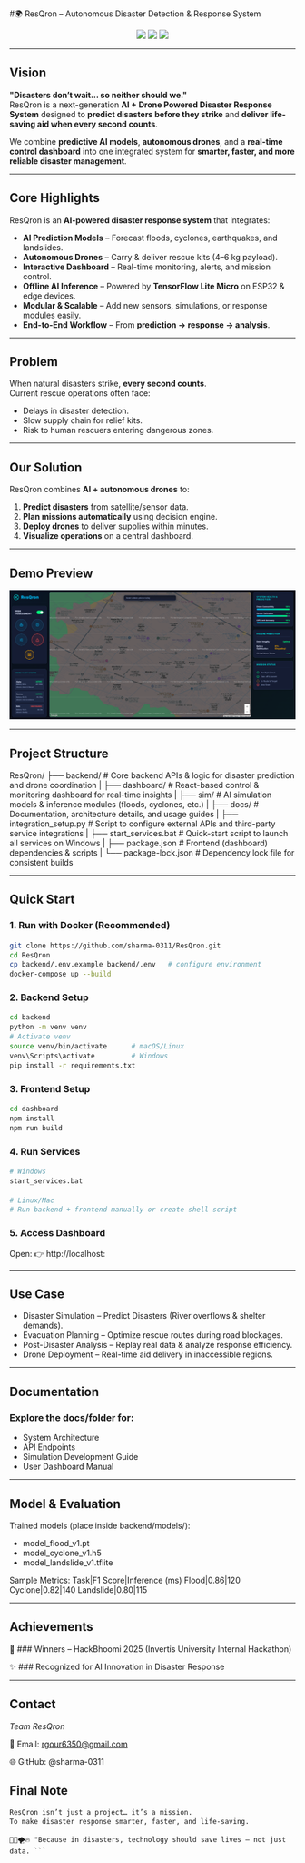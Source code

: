 #🌍 ResQron – Autonomous Disaster Detection & Response System

<p align="center">
  <img src="https://img.shields.io/badge/Innovation-Disaster%20Tech-red?style=for-the-badge"/>
  <img src="https://img.shields.io/badge/AI-Powered-blue?style=for-the-badge"/>
  <img src="https://img.shields.io/badge/Drone-Autonomous-green?style=for-the-badge"/>
</p>

---

## Vision

**"Disasters don’t wait… so neither should we."**  
ResQron is a next-generation **AI + Drone Powered Disaster Response System** designed to **predict disasters before they strike** and **deliver life-saving aid when every second counts**.

We combine **predictive AI models**, **autonomous drones**, and a **real-time control dashboard** into one integrated system for **smarter, faster, and more reliable disaster management**.

---

##  Core Highlights

ResQron is an **AI-powered disaster response system** that integrates:
- **AI Prediction Models** – Forecast floods, cyclones, earthquakes, and landslides.  
- **Autonomous Drones** – Carry & deliver rescue kits (4–6 kg payload).  
- **Interactive Dashboard** – Real-time monitoring, alerts, and mission control.  
- **Offline AI Inference** – Powered by **TensorFlow Lite Micro** on ESP32 & edge devices.  
- **Modular & Scalable** – Add new sensors, simulations, or response modules easily.  
- **End-to-End Workflow** – From **prediction → response → analysis**.

---

## Problem
When natural disasters strike, **every second counts**.  
Current rescue operations often face:
- Delays in disaster detection.
- Slow supply chain for relief kits.
- Risk to human rescuers entering dangerous zones.

---

## Our Solution
ResQron combines **AI + autonomous drones** to:
1. **Predict disasters** from satellite/sensor data.
2. **Plan missions automatically** using decision engine.
3. **Deploy drones** to deliver supplies within minutes.
4. **Visualize operations** on a central dashboard.

---

##  Demo Preview

<p align="center">
  <img src="./Dashboard/ResQron_DashBoard.png" alt="ResQron Dashboard" width="600"/>
</p>

---

##  Project Structure

ResQron/
├── backend/ # Core backend APIs & logic for disaster prediction and drone coordination
|
├── dashboard/ # React-based control & monitoring dashboard for real-time insights
|
├── sim/ # AI simulation models & inference modules (floods, cyclones, etc.)
|
├── docs/ # Documentation, architecture details, and usage guides
|
├── integration_setup.py # Script to configure external APIs and third-party service integrations
|
├── start_services.bat # Quick-start script to launch all services on Windows
|
├── package.json # Frontend (dashboard) dependencies & scripts
|
└── package-lock.json # Dependency lock file for consistent builds

---

##  Quick Start

### 1. Run with Docker (Recommended)
```bash
git clone https://github.com/sharma-0311/ResQron.git
cd ResQron
cp backend/.env.example backend/.env   # configure environment
docker-compose up --build
```

### 2. Backend Setup
```bash
cd backend
python -m venv venv
# Activate venv
source venv/bin/activate      # macOS/Linux
venv\Scripts\activate         # Windows
pip install -r requirements.txt
```

### 3. Frontend Setup
```bash
cd dashboard
npm install
npm run build
```

### 4. Run Services
```bash
# Windows
start_services.bat

# Linux/Mac
# Run backend + frontend manually or create shell script
```

### 5. Access Dashboard
Open: 👉 http://localhost:<PORT>

---

## Use Case
- Disaster Simulation – Predict Disasters (River overflows & shelter demands).
- Evacuation Planning – Optimize rescue routes during road blockages.
- Post-Disaster Analysis – Replay real data & analyze response efficiency.
- Drone Deployment – Real-time aid delivery in inaccessible regions.

---

## Documentation
### Explore the docs/folder for:

- System Architecture
- API Endpoints
- Simulation Development Guide
- User Dashboard Manual

---

## Model & Evaluation

Trained models (place inside backend/models/):
- model_flood_v1.pt
- model_cyclone_v1.h5
- model_landslide_v1.tflite

Sample Metrics:
Task|F1 Score|Inference (ms)
Flood|0.86|120
Cyclone|0.82|140
Landslide|0.80|115

---

## Achievements
 
🏅 ### Winners – HackBhoomi 2025 (Invertis University Internal Hackathon)

✨ ### Recognized for AI Innovation in Disaster Response

---

## Contact
 *Team ResQron*

📧 Email: rgour6350@gmail.com

🌐 GitHub: @sharma-0311

## Final Note

```
ResQron isn’t just a project… it’s a mission.
To make disaster response smarter, faster, and life-saving.

🚁🌊🌪️🔥 "Because in disasters, technology should save lives — not just data. ```

